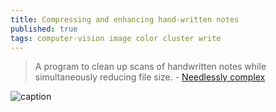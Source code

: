 ```yaml
---
title: Compressing and enhancing hand-written notes
published: true
tags: computer-vision image color cluster write
---
```

> A program to clean up scans of handwritten notes while simultaneously reducing file size. - [Needlessly complex](https://mzucker.github.io/2016/09/20/noteshrink.html)

![caption](https://mzucker.github.io/images/noteshrink/notesA1_comparison.png)
